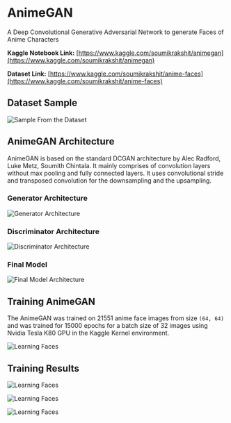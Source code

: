 # AnimeGAN
A Deep Convolutional Generative Adversarial Network to generate Faces of Anime Characters

**Kaggle Notebook Link:** [https://www.kaggle.com/soumikrakshit/animegan](https://www.kaggle.com/soumikrakshit/animegan)

**Dataset Link:** [https://www.kaggle.com/soumikrakshit/anime-faces](https://www.kaggle.com/soumikrakshit/anime-faces)

## Dataset Sample
![Sample From the Dataset](./images/dataset-sample.png)

## AnimeGAN Architecture

AnimeGAN is based on the standard DCGAN architecture by Alec Radford, Luke Metz, Soumith Chintala. It mainly comprises of convolution layers without max pooling and fully connected layers. It uses convolutional stride and transposed convolution for the downsampling and the upsampling.

### Generator Architecture

![Generator Architecture](./images/generator.svg)

### Discriminator Architecture

![Discriminator Architecture](./images/discriminator.svg)

### Final Model

![Final Model Architecture](./images/gan.svg)

## Training AnimeGAN

The AnimeGAN was trained on 21551 anime face images from size `(64, 64)` and was trained for 15000 epochs for a batch size of 32 images using Nvidia Tesla K80 GPU in the Kaggle Kernel environment.

![Learning Faces](./images/training_process.gif)

## Training Results

![Learning Faces](./images/generator_loss.png)

![Learning Faces](./images/discriminator_loss.png)

![Learning Faces](./images/sample_output.png)
